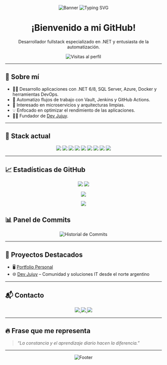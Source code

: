 <p align="center">
  <img src="https://capsule-render.vercel.app/api?type=waving&color=239120,512BD4,0078D4&height=200&animation=twinkling&section=header&text=Gonzalo%20Maman%C3%AD%20L%C3%B3pez&fontSize=38&fontColor=FFFFFF" alt="Banner" />
  <img src="https://readme-typing-svg.demolab.com/?font=Fira+Code&pause=1000&center=true&vCenter=true&width=500&lines=Desarrollador+Fullstack+en+.NET;Fundador+de+Dev+Jujuy;Apasionado+por+el+c%C3%B3digo+y+la+automatizaci%C3%B3n" alt="Typing SVG" />
</p>

<h1 align="center">¡Bienvenido a mi GitHub!</h1>
<p align="center">Desarrollador fullstack especializado en .NET y entusiasta de la automatización.</p>


<p align="center">
  <img src="https://komarev.com/ghpvc/?username=MIKILO10&style=flat-square&color=brightgreen" alt="Visitas al perfil" />
</p>

---

## 🚀 Sobre mí

- 👨‍💻 Desarrollo aplicaciones con .NET 6/8, SQL Server, Azure, Docker y herramientas DevOps.
- 🔁 Automatizo flujos de trabajo con Vault, Jenkins y GitHub Actions.
- 🧱 Interesado en microservicios y arquitecturas limpias.
- 💡 Enfocado en optimizar el rendimiento de las aplicaciones.
- 🧑‍🏫 Fundador de [Dev Jujuy](https://www.dev-jujuy.com.ar).

---

## 🧰 Stack actual

<p align="center">
  <img src="https://img.shields.io/badge/.NET-512BD4?style=for-the-badge&logo=dotnet&logoColor=white" />
  <img src="https://img.shields.io/badge/C%23-239120?style=for-the-badge&logo=csharp&logoColor=white" />
  <img src="https://img.shields.io/badge/Docker-2496ED?style=for-the-badge&logo=docker&logoColor=white" />
  <img src="https://img.shields.io/badge/Azure-0078D4?style=for-the-badge&logo=microsoftazure&logoColor=white" />
  <img src="https://img.shields.io/badge/SQL%20Server-CC2927?style=for-the-badge&logo=microsoftsqlserver&logoColor=white" />
  <img src="https://img.shields.io/badge/HashiCorp%20Vault-000000?style=for-the-badge&logo=Vault&logoColor=white" />
  <img src="https://img.shields.io/badge/Jenkins-D24939?style=for-the-badge&logo=Jenkins&logoColor=white" />
  <img src="https://img.shields.io/badge/Angular-DD0031?style=for-the-badge&logo=angular&logoColor=white" />
  <img src="https://img.shields.io/badge/React-20232A?style=for-the-badge&logo=react&logoColor=61DAFB" />
</p>

---

## 📈 Estadísticas de GitHub

<p align="center">
  <img src="https://github-readme-stats.vercel.app/api?username=MIKILO10&show_icons=true&theme=radical&count_private=true&hide=issues" />
  <img src="https://github-readme-stats.vercel.app/api/top-langs/?username=MIKILO10&layout=compact&theme=radical&langs_count=6" />
</p>

<p align="center">
  <img src="https://github-readme-streak-stats.herokuapp.com/?user=MIKILO10&theme=radical" />
</p>

<p align="center">
  <img src="https://github-profile-trophy.vercel.app/?username=MIKILO10&theme=radical&margin-w=15&no-frame=true" />
</p>

## 📊 Panel de Commits

<p align="center">
  <img src="https://github-readme-activity-graph.vercel.app/graph?username=MIKILO10&theme=github-compact" alt="Historial de Commits" />
</p>

---

## 🌟 Proyectos Destacados

- 🖥️ [Portfolio Personal](https://mikilo10.github.io/Portfolio/)
- 🌐 [Dev Jujuy](https://www.dev-jujuy.com.ar) – Comunidad y soluciones IT desde el norte argentino

---

## 📬 Contacto

<p align="center">
  <a href="mailto:gonzalomamani.ucse10@gmail.com">
    <img src="https://img.shields.io/badge/Email-D14836?style=for-the-badge&logo=gmail&logoColor=white" />
  </a>
  <a href="https://mikilo10.github.io/Portfolio/">
    <img src="https://img.shields.io/badge/Web-239120?style=for-the-badge&logo=google-chrome&logoColor=white" />
  </a>
  <a href="https://www.linkedin.com/in/gjem10/">
    <img src="https://img.shields.io/badge/LinkedIn-0A66C2?style=for-the-badge&logo=linkedin&logoColor=white" />
  </a>
</p>

---

## 🔥 Frase que me representa

> _“La constancia y el aprendizaje diario hacen la diferencia.”_

---

<p align="center">
  <img src="https://capsule-render.vercel.app/api?type=waving&color=239120,512BD4&height=100&section=footer" alt="Footer" />
</p>